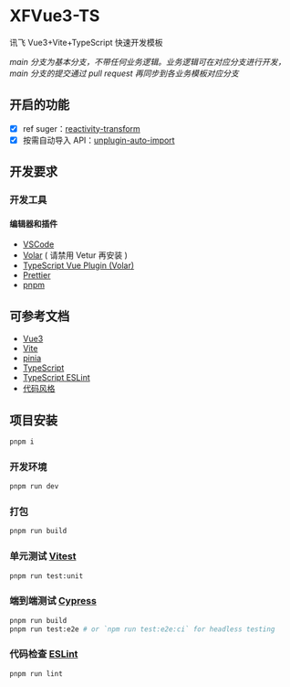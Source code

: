 # XFVue3-TS

讯飞 Vue3+Vite+TypeScript 快速开发模板

_main 分支为基本分支，不带任何业务逻辑。业务逻辑可在对应分支进行开发，main 分支的提交通过 pull request 再同步到各业务模板对应分支_

## 开启的功能

- [x] ref suger：[reactivity-transform](https://vuejs.org/guide/extras/reactivity-transform.html)
- [x] 按需自动导入 API：[unplugin-auto-import](https://github.com/antfu/unplugin-auto-import)

## 开发要求

### 开发工具

#### 编辑器和插件

- [VSCode](https://code.visualstudio.com/)
- [Volar](https://marketplace.visualstudio.com/items?itemName=johnsoncodehk.volar) ( 请禁用 Vetur 再安装 )
- [TypeScript Vue Plugin (Volar)](https://marketplace.visualstudio.com/items?itemName=johnsoncodehk.vscode-typescript-vue-plugin)
- [Prettier](https://marketplace.visualstudio.com/items?itemName=esbenp.prettier-vscode)
- [pnpm](https://pnpm.io/)

## 可参考文档

- [Vue3](https://vuejs.org/)
- [Vite](https://vitejs.dev/)
- [pinia](https://pinia.vuejs.org)
- [TypeScript](https://zhuanlan.zhihu.com/p/405982472)
- [TypeScript ESLint](https://typescript-eslint.io/)
- [代码风格](https://vuejs.org/style-guide/)

## 项目安装

```sh
pnpm i
```

### 开发环境

```sh
pnpm run dev
```

### 打包

```sh
pnpm run build
```

### 单元测试 [Vitest](https://vitest.dev/)

```sh
pnpm run test:unit
```

### 端到端测试 [Cypress](https://www.cypress.io/)

```sh
pnpm run build
pnpm run test:e2e # or `npm run test:e2e:ci` for headless testing
```

### 代码检查 [ESLint](https://eslint.org/)

```sh
pnpm run lint
```
